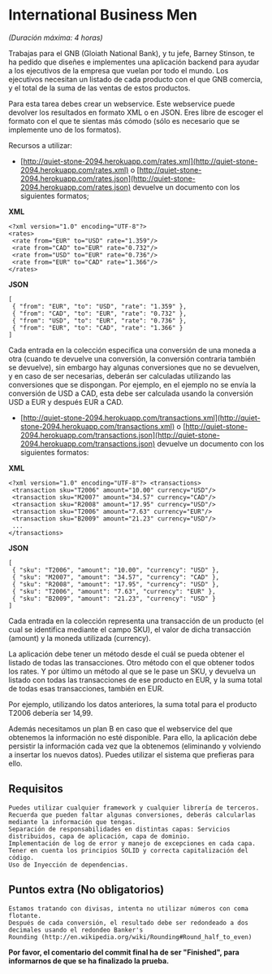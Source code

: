 # **International Business Men**
*(Duración máxima: 4 horas)*

Trabajas para el GNB (Gloiath National Bank), y tu jefe, Barney Stinson, te ha pedido que diseñes e implementes 
una aplicación backend para ayudar a los ejecutivos de la empresa que vuelan por todo el mundo. Los ejecutivos 
necesitan un listado de cada producto con el que GNB comercia, y el total de la suma de las ventas de estos productos.

Para esta tarea debes crear un webservice. Este webservice puede devolver los resultados en formato XML o en JSON.
 Eres libre de escoger el formato con el que te sientas más cómodo
 (sólo es necesario que se implemente uno de los formatos).

Recursos a utilizar:

- [http://quiet-stone-2094.herokuapp.com/rates.xml](http://quiet-stone-2094.herokuapp.com/rates.xml) 
o [http://quiet-stone-2094.herokuapp.com/rates.json](http://quiet-stone-2094.herokuapp.com/rates.json) 
devuelve un documento con los siguientes formatos;

**XML**
```
<?xml version="1.0" encoding="UTF-8"?>
<rates>
 <rate from="EUR" to="USD" rate="1.359"/>
 <rate from="CAD" to="EUR" rate="0.732"/>
 <rate from="USD" to="EUR" rate="0.736"/>
 <rate from="EUR" to="CAD" rate="1.366"/>
</rates>
```

**JSON**
```
[
 { "from": "EUR", "to": "USD", "rate": "1.359" },
 { "from": "CAD", "to": "EUR", "rate": "0.732" },
 { "from": "USD", "to": "EUR", "rate": "0.736" },
 { "from": "EUR", "to": "CAD", "rate": "1.366" }
]
```

Cada entrada en la colección especifica una conversión de una moneda a otra (cuando te devuelve una conversión,
 la conversión contraria también se devuelve), sin embargo hay algunas conversiones que no se devuelven,
 y en caso de ser necesarias, deberán ser calculadas utilizando las conversiones que se dispongan. 
 Por ejemplo, en el ejemplo no se envía la conversión de USD a CAD, esta debe ser calculada usando 
 la conversión USD a EUR y después EUR a CAD.

- [http://quiet-stone-2094.herokuapp.com/transactions.xml](http://quiet-stone-2094.herokuapp.com/transactions.xml) o [http://quiet-stone-2094.herokuapp.com/transactions.json](http://quiet-stone-2094.herokuapp.com/transactions.json) devuelve un documento con los siguientes formatos:

**XML**
```
<?xml version="1.0" encoding="UTF-8"?> <transactions>
 <transaction sku="T2006" amount="10.00" currency="USD"/>
 <transaction sku="M2007" amount="34.57" currency="CAD"/>
 <transaction sku="R2008" amount="17.95" currency="USD"/>
 <transaction sku="T2006" amount="7.63" currency="EUR"/>
 <transaction sku="B2009" amount="21.23" currency="USD"/>
 ...
</transactions>
```

**JSON**
```
[
 { "sku": "T2006", "amount": "10.00", "currency": "USD" },
 { "sku": "M2007", "amount": "34.57", "currency": "CAD" },
 { "sku": "R2008", "amount": "17.95", "currency": "USD" },
 { "sku": "T2006", "amount": "7.63", "currency": "EUR" },
 { "sku": "B2009", "amount": "21.23", "currency": "USD" }
]
```

Cada entrada en la colección representa una transacción de un producto (el cual se identifica mediante el campo SKU),
 el valor de dicha transacción (amount) y la moneda utilizada (currency).

La aplicación debe tener un método desde el cuál se pueda obtener el listado de todas las transacciones. 
Otro método con el que obtener todos los rates. Y por último un método al que se le pase un SKU, y devuelva
 un listado con todas las transacciones de ese producto en EUR, y la suma total de todas esas transacciones,
 también en EUR.

Por ejemplo, utilizando los datos anteriores, la suma total para el producto T2006 debería ser 14,99.

Además necesitamos un plan B en caso que el webservice del que obtenemos la información no esté disponible.
 Para ello, la aplicación debe persistir la información cada vez que la obtenemos (eliminando y volviendo a
 insertar los nuevos datos). Puedes utilizar el sistema que prefieras para ello.

## **Requisitos**

    Puedes utilizar cualquier framework y cualquier librería de terceros.
    Recuerda que pueden faltar algunas conversiones, deberás calcularlas mediante la información que tengas.
    Separación de responsabilidades en distintas capas: Servicios distribuidos, capa de aplicación, capa de dominio.
    Implementación de log de error y manejo de excepciones en cada capa.
    Tener en cuenta los principios SOLID y correcta capitalización del código.
    Uso de Inyección de dependencias.

## **Puntos extra (No obligatorios)**

    Estamos tratando con divisas, intenta no utilizar números con coma flotante.
    Después de cada conversión, el resultado debe ser redondeado a dos decimales usando el redondeo Banker's
	Rounding (http://en.wikipedia.org/wiki/Rounding#Round_half_to_even)
    
 **Por favor, el comentario del commit final ha de ser "Finished", para informarnos de que se ha finalizado la prueba.**